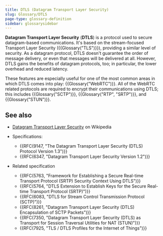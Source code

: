 ```yaml
---
title: DTLS (Datagram Transport Layer Security)
slug: Glossary/DTLS
page-type: glossary-definition
sidebar: glossarysidebar
---
```



**Datagram Transport Layer Security** (**DTLS**) is a protocol used to secure datagram-based communications. It's based on the stream-focused Transport Layer Security ({{Glossary("TLS")}}), providing a similar level of security. As a datagram protocol, DTLS doesn't guarantee the order of message delivery, or even that messages will be delivered at all. However, DTLS gains the benefits of datagram protocols, too; in particular, the lower overhead and reduced latency.

These features are especially useful for one of the most common areas in which DTLS comes into play: {{Glossary("WebRTC")}}. All of the WebRTC related protocols are required to encrypt their communications using DTLS; this includes {{Glossary("SCTP")}}, {{Glossary("RTP", "SRTP")}}, and {{Glossary("STUN")}}.

## See also

- [Datagram Transport Layer Security](https://en.wikipedia.org/wiki/Datagram_Transport_Layer_Security) on Wikipedia
- Specifications:

  - {{RFC(9147, "The Datagram Transport Layer Security (DTLS) Protocol Version 1.3")}}
  - {{RFC(6347, "Datagram Transport Layer Security Version 1.2")}}

- Related specification

  - {{RFC(5763, "Framework for Establishing a Secure Real-time Transport Protocol (SRTP) Security Context Using DTLS")}}
  - {{RFC(5764, "DTLS Extension to Establish Keys for the Secure Real-time Transport Protocol (SRTP)")}}
  - {{RFC(6083, "DTLS for Stream Control Transmission Protocol (SCTP)")}}
  - {{RFC(8261, "Datagram Transport Layer Security (DTLS) Encapsulation of SCTP Packets")}}
  - {{RFC(7350, "Datagram Transport Layer Security (DTLS) as Transport for Session Traversal Utilities for NAT (STUN)")}}
  - {{RFC(7925, "TLS / DTLS Profiles for the Internet of Things")}}

